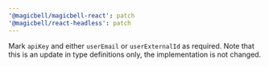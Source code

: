 ```yaml
---
'@magicbell/magicbell-react': patch
'@magicbell/react-headless': patch
---
```


Mark `apiKey` and either `userEmail` or `userExternalId` as required. Note that this is an update in type definitions only, the implementation is not changed.
